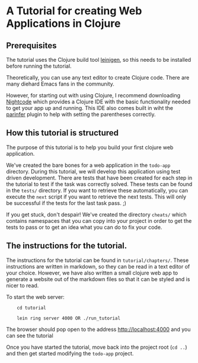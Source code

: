 # A Tutorial for creating Web Applications in Clojure

## Prerequisites

The tutorial uses the Clojure build tool [leinigen](https://github.com/technomancy/leiningen), so this needs to be installed before running the tutorial.

Theoretically, you can use any text editor to create Clojure code. There are many diehard Emacs fans in the community.

However, for starting out with using Clojure, I recommend downloading [Nightcode](https://sekao.net/nightcode/) which provides a Clojure IDE with the basic functionality needed to get your app up and running. This IDE also comes built in wiht the [parinfer](https://shaunlebron.github.io/parinfer/) plugin to help with setting the parentheses correctly.

## How this tutorial is structured

The purpose of this tutorial is to help you build your first clojure web application. 

We've created the bare bones for a web application in the `todo-app` directory. 
During this tutorial, we will develop this application using test driven development. There are tests that have been created for each step in the tutorial to test if the task was correctly solved. These tests can be found in the `tests/` directory. If you want to retrieve these automatically, you can execute the `next` script if you want to retrieve the next tests. This will only be successful if the tests for the last task pass. ;)

If you get stuck, don't despair! We've created the directory `cheats/` which contains namespaces that you can copy into your project in order to get the tests to pass or to get an idea what you can do to fix your code. 

## The instructions for the tutorial.

The instructions for the tutorial can be found in `tutorial/chapters/`. 
These instructions are written in markdown, so they can be read in a text editor of your choice.
However, we have also written a small clojure web app to generate a website out of the markdown files so that it can be styled and is nicer to read. 

To start the web server:

        cd tutorial

        lein ring server 4000 OR ./run_tutorial 

The browser should pop open to the address [http://localhost:4000](http://localhost:4000) and you can see the tutorial

Once you have started the tutorial, move back into the project root (`cd ..`) and then get started modifying the `todo-app` project. 
